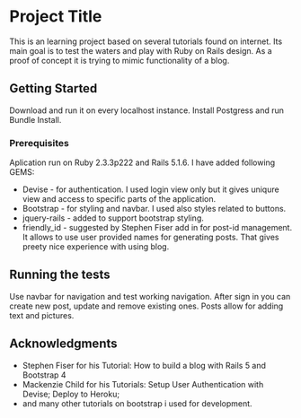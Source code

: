 # Project Title

This is an learning project based on several tutorials found on internet.
Its main goal is to test the waters and play with Ruby on Rails design. As a proof of concept it is trying to mimic functionality of a blog.

## Getting Started

Download and run it on every localhost instance. Install Postgress and run Bundle Install.

### Prerequisites

Aplication run on Ruby 2.3.3p222 and Rails 5.1.6. I have added following GEMS:

* Devise - for authentication. I used login view only but it gives uniqure view and access to specific parts of the application.
* Bootstrap - for styling and navbar. I used also styles related to buttons.
* jquery-rails - added to support bootstrap styling.
* friendly_id - suggested by Stephen Fiser add in for post-id management. It allows to use user provided names for generating posts. That     gives preety nice experience with using blog.

## Running the tests

Use navbar for navigation and test working navigation. After sign in you can create new post, update and remove existing ones. Posts allow for adding text and pictures.

## Acknowledgments

* Stephen Fiser for his Tutorial: How to build a blog with Rails 5 and Bootstrap 4 
* Mackenzie Child for his Tutorials: Setup User Authentication with Devise; Deploy to Heroku; 
* and many other tutorials on bootstrap i used for development.


